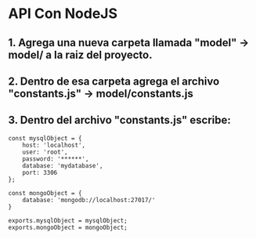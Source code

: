 # API Con NodeJS

## 1. Agrega una nueva carpeta llamada "model" -> model/ a la raiz del proyecto.
## 2. Dentro de esa carpeta agrega el archivo "constants.js" -> model/constants.js
## 3. Dentro del archivo "constants.js" escribe:
	
	const mysqlObject = {
		host: 'localhost',
		user: 'root',
		password: '******',
		database: 'mydatabase',
		port: 3306
	};

	const mongoObject = {
		database: 'mongodb://localhost:27017/'
	}

	exports.mysqlObject = mysqlObject;
	exports.mongoObject = mongoObject;